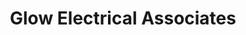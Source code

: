 ---
title: "Glow Electrical Associates"
url: /palakkad/glow-electrical-associates/
shop: Elektrisch
---